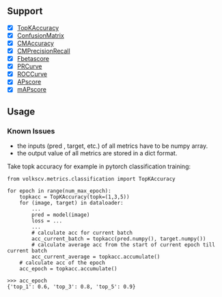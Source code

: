 ## Support
- [x] [TopKAccuracy](https://github.com/Media-Smart/volkscv/blob/master/volkscv/metrics/classification/accuracy.py)
- [x] [ConfusionMatrix](https://github.com/Media-Smart/volkscv/blob/master/volkscv/metrics/classification/confusion_matrix.py)
- [x] [CMAccuracy](https://github.com/Media-Smart/volkscv/blob/master/volkscv/metrics/classification/confusion_matrix.py)
- [x] [CMPrecisionRecall](https://github.com/Media-Smart/volkscv/blob/master/volkscv/metrics/classification/confusion_matrix.py)
- [x] [Fbetascore](https://github.com/Media-Smart/volkscv/blob/master/volkscv/metrics/classification/fbeta_score.py)
- [x] [PRCurve](https://github.com/Media-Smart/volkscv/blob/master/volkscv/metrics/classification/pr_curve.py)
- [x] [ROCCurve](https://github.com/Media-Smart/volkscv/blob/master/volkscv/metrics/classification/roc_curve.py)
- [x] [APscore](https://github.com/Media-Smart/volkscv/blob/master/volkscv/metrics/classification/average_precision_score.py)
- [x] [mAPscore](https://github.com/Media-Smart/volkscv/blob/master/volkscv/metrics/classification/average_precision_score.py)

## Usage
### Known Issues
- the inputs (pred , target, etc.) of all metrics have to be numpy array.
- the output value of all metrics are stored in a dict format.
 
Take topk accuracy for example in pytorch classification training:

```shell
from volkscv.metrics.classification import TopKAccuracy

for epoch in range(num_max_epoch):
    topkacc = TopKAccuracy(topk=(1,3,5))
    for (image, target) in dataloader:
        ...
        pred = model(image)
        loss = ...
        ...
        # calculate acc for current batch
        acc_current_batch = topkacc(pred.numpy(), target.numpy())
        # calculate average acc from the start of current epoch till current batch
        acc_current_average = topkacc.accumulate()
    # calculate acc of the epoch
    acc_epoch = topkacc.accumulate()

>>> acc_epoch
{'top_1': 0.6, 'top_3': 0.8, 'top_5': 0.9}

```
